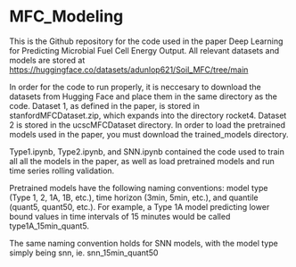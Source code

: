 # MFC_Modeling
This is the Github repository for the code used in the paper Deep Learning for Predicting Microbial Fuel Cell Energy Output. All relevant datasets and models are stored at https://huggingface.co/datasets/adunlop621/Soil_MFC/tree/main

In order for the code to run properly, it is neccesary to download the datasets from Hugging Face and place them in the same directory as the code. Dataset 1, as defined in the paper, is stored in stanfordMFCDataset.zip, which expands into the directory rocket4. Dataset 2 is stored in the ucscMFCDataset directory. In order to load the pretrained models used in the paper, you must download the trained_models directory.

Type1.ipynb, Type2.ipynb, and SNN.ipynb contained the code used to train all all the models in the paper, as well as load pretrained models and run time series rolling validation. 

Pretrained models have the following naming conventions: model type (Type 1, 2, 1A, 1B, etc.), time horizon (3min, 5min, etc.), and quantile (quant5, quant50, etc.). For example, a Type 1A model predicting lower bound values in time intervals of 15 minutes would be called type1A_15min_quant5.

The same naming convention holds for SNN models, with the model type simply being snn, ie. snn_15min_quant50






